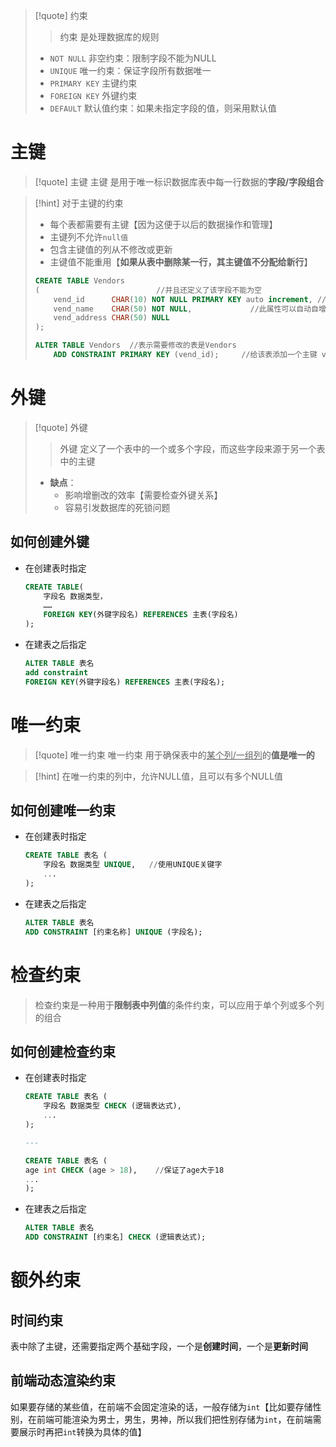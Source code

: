 
>[!quote] 约束
>>约束 是处理数据库的规则
>
> - `NOT NULL`  非空约束：限制字段不能为NULL
> - `UNIQUE`  唯一约束：保证字段所有数据唯一
> - `PRIMARY KEY`  主键约束
> - `FOREIGN KEY`  外键约束
> - `DEFAULT`  默认值约束：如果未指定字段的值，则采用默认值

# 主键
>[!quote] 主键
>主键 是用于唯一标识数据库表中每一行数据的**字段/字段组合**

>[!hint] 对于主键的约束
> - 每个表都需要有主键【因为这便于以后的数据操作和管理】
> - 主键列不允许`null值`
> - 包含主键值的列从不修改或更新
> - 主键值不能重用【**如果从表中删除某一行，其主键值不分配给新行**】
> 
> ```sql
> CREATE TABLE Vendors  
> (                          //并且还定义了该字段不能为空
>     vend_id      CHAR(10) NOT NULL PRIMARY KEY auto increment, //定义了vend_id字段为主键
>     vend_name    CHAR(50) NOT NULL,             //此属性可以自动自增该字段的值
>     vend_address CHAR(50) NULL
> );
> ```
> 
> ```sql
> ALTER TABLE Vendors  //表示需要修改的表是Vendors
>     ADD CONSTRAINT PRIMARY KEY (vend_id);     //给该表添加一个主键 vend_id
> ```

# 外键
>[!quote] 外键
>>外键 定义了一个表中的一个或多个字段，而这些字段来源于另一个表中的主键
>
>- **缺点**：
>	- 影响增删改的效率【需要检查外键关系】
>	- 容易引发数据库的死锁问题

## 如何创建外键
- 在创建表时指定
	```sql
	CREATE TABLE(
		字段名 数据类型，
		……
		FOREIGN KEY(外键字段名) REFERENCES 主表(字段名)
	);
	```

- 在建表之后指定
	```sql
	ALTER TABLE 表名 
	add constraint
	FOREIGN KEY(外键字段名) REFERENCES 主表(字段名);
	```


# 唯一约束
>[!quote] 唯一约束
>唯一约束 用于确保表中的<u>某个列/一组列</u>的**值是唯一的**

>[!hint] 在唯一约束的列中，允许NULL值，且可以有多个NULL值

## 如何创建唯一约束
- 在创建表时指定
	```sql
	CREATE TABLE 表名 (
	    字段名 数据类型 UNIQUE,   //使用UNIQUE关键字
	    ...
	);
	```

- 在建表之后指定
	```sql
	ALTER TABLE 表名
	ADD CONSTRAINT [约束名称] UNIQUE (字段名);
	```

# 检查约束
>检查约束是一种用于**限制表中列值**的条件约束，可以应用于单个列或多个列的组合

## 如何创建检查约束
- 在创建表时指定
	```sql
	CREATE TABLE 表名 (
	    字段名 数据类型 CHECK (逻辑表达式),
	    ...
	);

	---

	CREATE TABLE 表名 (
	age int CHECK (age > 18),    //保证了age大于18
	...
	);
	```

- 在建表之后指定
	```sql
	ALTER TABLE 表名
	ADD CONSTRAINT [约束名] CHECK (逻辑表达式);
	```

# 额外约束
## 时间约束
表中除了主键，还需要指定两个基础字段，一个是**创建时间**，一个是**更新时间**

## 前端动态渲染约束
如果要存储的某些值，在前端不会固定渲染的话，一般存储为`int`【比如要存储性别，在前端可能渲染为男士，男生，男神，所以我们把性别存储为`int`，在前端需要展示时再把`int`转换为具体的值】

